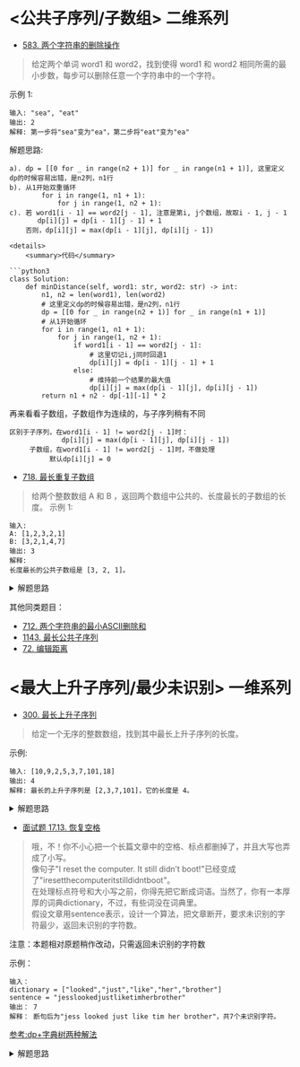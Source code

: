 # <公共子序列/子数组> 二维系列
- [583. 两个字符串的删除操作](https://leetcode-cn.com/problems/delete-operation-for-two-strings/)
> 给定两个单词 word1 和 word2，找到使得 word1 和 word2 相同所需的最小步数，每步可以删除任意一个字符串中的一个字符。

示例 1:
```
输入: "sea", "eat"
输出: 2
解释: 第一步将"sea"变为"ea"，第二步将"eat"变为"ea"
```

解题思路:
```shell
a). dp = [[0 for _ in range(n2 + 1)] for _ in range(n1 + 1)], 这里定义dp的时候容易出错，是n2列，n1行
b). 从1开始双重循环  
        for i in range(1, n1 + 1):
            for j in range(1, n2 + 1):
c). 若 word1[i - 1] == word2[j - 1], 注意是第i, j个数组，故取i - 1, j - 1
       dp[i][j] = dp[i - 1][j - 1] + 1
    否则，dp[i][j] = max(dp[i - 1][j], dp[i][j - 1])

<details>
    <summary>代码</summary>
    
```python3
class Solution:
    def minDistance(self, word1: str, word2: str) -> int:
        n1, n2 = len(word1), len(word2)
        # 这里定义dp的时候容易出错，是n2列，n1行
        dp = [[0 for _ in range(n2 + 1)] for _ in range(n1 + 1)]
        # 从1开始循环
        for i in range(1, n1 + 1):
            for j in range(1, n2 + 1):
                if word1[i - 1] == word2[j - 1]:
                    # 这里切记i,j同时回退1
                    dp[i][j] = dp[i - 1][j - 1] + 1
                else:
                    # 维持前一个结果的最大值
                    dp[i][j] = max(dp[i - 1][j], dp[i][j - 1])
        return n1 + n2 - dp[-1][-1] * 2
```
</details>

再来看看子数组，子数组作为连续的，与子序列稍有不同
```shell
区别于子序列，在word1[i - 1] != word2[j - 1]时：
             dp[i][j] = max(dp[i - 1][j], dp[i][j - 1])
     子数组，在word1[i - 1] != word2[j - 1]时，不做处理
          默认dp[i][j] = 0
```
- [718. 最长重复子数组](https://leetcode-cn.com/problems/maximum-length-of-repeated-subarray/)
> 给两个整数数组 A 和 B ，返回两个数组中公共的、长度最长的子数组的长度。
示例 1:
```shell
输入:
A: [1,2,3,2,1]
B: [3,2,1,4,7]
输出: 3
解释: 
长度最长的公共子数组是 [3, 2, 1]。
```
<details>
    <summary>解题思路</summary>
    
```python3
class Solution:
    def findLength(self, A: List[int], B: List[int]) -> int:
        m, n = len(A), len(B)
        dp = [[0] * (n+1) for _ in range(m+1)]
        for i in range(m):
            for j in range(n):
                if A[i] == B[j]:
                    dp[i][j] = dp[i - 1][j - 1] + 1
                # 没有else, 在A[i - 1] != B[j - 1]时，不做处理,默认dp[i][j] = 0
        return max(max(x) for x in dp)
```
</details>

其他同类题目：
- [712. 两个字符串的最小ASCII删除和](https://leetcode-cn.com/problems/minimum-ascii-delete-sum-for-two-strings/)
- [1143. 最长公共子序列](https://leetcode-cn.com/problems/longest-common-subsequence)
- [72. 编辑距离](https://leetcode-cn.com/problems/edit-distance/)


# <最大上升子序列/最少未识别> 一维系列
- [300. 最长上升子序列](https://leetcode-cn.com/problems/longest-increasing-subsequence/)
> 给定一个无序的整数数组，找到其中最长上升子序列的长度。

示例:
```shell
输入: [10,9,2,5,3,7,101,18]
输出: 4 
解释: 最长的上升子序列是 [2,3,7,101]，它的长度是 4。
```

<details>
    <summary>解题思路</summary>
    
```python3
class Solution:
    def lengthOfLIS(self, nums: List[int]) -> int:
        if not nums: return 0
        n = len(nums)
        dp = [1 for _ in range(n)]    # dp[i]表示：上升子序列最后一个元素为i时的长度
        for i in range(1, n):
            for j in range(i):        # 求得每一个dp[i]
                if nums[j] < nums[i]:
                    dp[i] = max(dp[i], dp[j] + 1)   # 加上dp[i]本身长度1
        return max(dp)
```
</details>

- [面试题 17.13. 恢复空格](https://leetcode-cn.com/problems/re-space-lcci/)
> 哦，不！你不小心把一个长篇文章中的空格、标点都删掉了，并且大写也弄成了小写。        
像句子"I reset the computer. It still didn’t boot!"已经变成了"iresetthecomputeritstilldidntboot"。                                
在处理标点符号和大小写之前，你得先把它断成词语。当然了，你有一本厚厚的词典dictionary，不过，有些词没在词典里。            
假设文章用sentence表示，设计一个算法，把文章断开，要求未识别的字符最少，返回未识别的字符数。                                  

注意：本题相对原题稍作改动，只需返回未识别的字符数               

示例：
```shell
输入：
dictionary = ["looked","just","like","her","brother"]
sentence = "jesslookedjustliketimherbrother"
输出： 7
解释： 断句后为"jess looked just like tim her brother"，共7个未识别字符。
```
[参考:dp+字典树两种解法](https://leetcode-cn.com/problems/re-space-lcci/solution/jian-dan-dp-trieshu-bi-xu-miao-dong-by-sweetiee/)

<details>
    <summary>解题思路</summary>
    
```python3
class Solution:
    def respace(self, dictionary: List[str], sentence: str) -> int:
        dictionary = set(dictionary)
        n = len(sentence)
        dp = [0 for _ in range(n + 1)]
        for i in range(1, n + 1):
            dp[i] = dp[i - 1] + 1                  # 初始化dp[i], 默认sentence[i]不匹配
            for j in range(i):
                if sentence[j:i] in dictionary:
                    dp[i] = min(dp[i], dp[j])      # 当j索引的字符同时被sentence[:j+1]和sentence[j:i]占用, 取两者最小的未识别数
        return dp[n]
```
</details>
